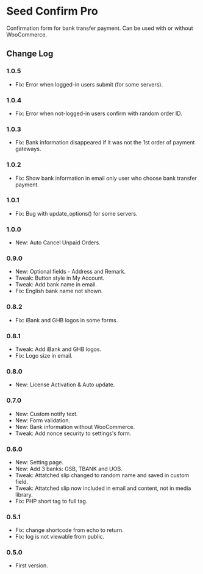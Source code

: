 Seed Confirm Pro
===

Confirmation form for bank transfer payment. Can be used with or without WooCommerce.


## Change Log

### 1.0.5
* Fix: Error when logged-in users submit (for some servers).

### 1.0.4
* Fix: Error when not-logged-in users confirm with random order ID.

### 1.0.3
* Fix: Bank information disappeared if it was not the 1st order of payment gateways.

### 1.0.2
* Fix: Show bank information in email only user who choose bank transfer payment.

### 1.0.1
* Fix: Bug with update_options() for some servers.

### 1.0.0
* New: Auto Cancel Unpaid Orders.

### 0.9.0
* New: Optional fields - Address and Remark.
* Tweak: Button style in My Account.
* Tweak: Add bank name in email.
* Fix: English bank name not shown.

### 0.8.2
* Fix: iBank and GHB logos in some forms.

### 0.8.1
* Tweak: Add iBank and GHB logos.
* Fix: Logo size in email.

### 0.8.0
* New: License Activation & Auto update.

### 0.7.0
* New: Custom notify text.
* New: Form validation.
* New: Bank information without WooCommerce.
* Tweak: Add nonce security to settings's form.

### 0.6.0
* New: Setting page.
* New: Add 3 banks: GSB, TBANK and UOB.
* Tweak: Attatched slip changed to random name and saved in custom field.
* Tweak: Attatched slip now included in email and content, not in media library.
* Fix: PHP short tag to full tag.

### 0.5.1
* Fix: change shortcode from echo to return.
* Fix: log is not viewable from public.

### 0.5.0
* First version.